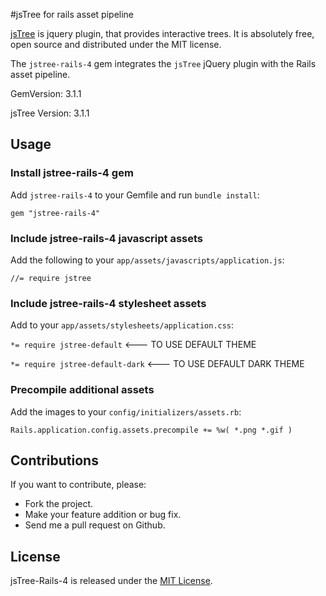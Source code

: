 #jsTree for rails asset pipeline

[jsTree](https://github.com/vakata/jstree) is jquery plugin, that provides interactive trees. It is absolutely free, open source and distributed under the MIT license.

The `jstree-rails-4` gem integrates the `jsTree` jQuery plugin with the Rails asset pipeline.

GemVersion: 3.1.1

jsTree Version: 3.1.1

## Usage

### Install jstree-rails-4 gem

Add `jstree-rails-4` to your Gemfile and run `bundle install`:

  `gem "jstree-rails-4"`

### Include jstree-rails-4 javascript assets

Add the following to your `app/assets/javascripts/application.js`:

  `//= require jstree`

### Include jstree-rails-4 stylesheet assets

Add to your `app/assets/stylesheets/application.css`:

  `*= require jstree-default`  <--- TO USE DEFAULT THEME

  `*= require jstree-default-dark`  <--- TO USE DEFAULT DARK THEME

### Precompile additional assets

Add the images to your `config/initializers/assets.rb`:

  `Rails.application.config.assets.precompile += %w( *.png *.gif )`

## Contributions

If you want to contribute, please:

  * Fork the project.
  * Make your feature addition or bug fix.
  * Send me a pull request on Github.

## License

jsTree-Rails-4 is released under the [MIT License](http://www.opensource.org/licenses/MIT).
